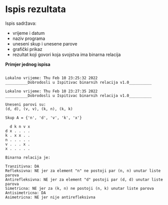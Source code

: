 # Ispis rezultata

Ispis sadržava:
- vrijeme i datum  
- naziv programa   
- uneseni skup i unesene parove  
- grafički prikaz   
- rezultat koji govori koja svojstva ima binarna relacija  
  
    
      
**Primjer jednog ispisa**
```

Lokalno vrijeme: Thu Feb 10 23:25:32 2022
__________Dobrodosli u Ispitivac binarnih relacija v1.0__________

Lokalno vrijeme: Thu Feb 10 23:27:35 2022
__________Dobrodosli u Ispitivac binarnih relacija v1.0__________

Uneseni parovi su:
(d, d), (v, v), (k, n), (k, k)

Skup A = {'n', 'd', 'v', 'k', 'x'}

  d k n v x  
d x . . . .
k . x x . .
n . . . . .
v . . . x .
x . . . . .

Binarna relacija je:

Tranzitivna: DA
Refleksivna: NE jer za element "n" ne postoji par (n, n) unutar liste parova
Antirefleksivna: NE jer za element "d" postoji par (d, d) unutar liste parova
Simetricna: NE jer za (k, n) ne postoji (n, k) unutar liste parova
Antisimetricna: DA
Asimetricna: NE jer nije antirefleksivna

```
